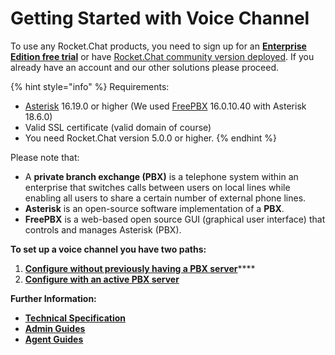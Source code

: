 # Getting Started with Voice Channel

To use any Rocket.Chat products, you need to sign up for an [**Enterprise Edition free trial**](https://docs.rocket.chat/guides/enterprise-edition-trial) or have [Rocket.Chat community version deployed](https://docs.rocket.chat/quick-start/deploying-rocket.chat). If you already have an account and our other solutions please proceed.

{% hint style="info" %}
Requirements:

* [Asterisk](https://www.asterisk.org/) 16.19.0 or higher (We used [FreePBX](https://www.freepbx.org/) 16.0.10.40 with Asterisk 18.6.0)
* Valid SSL certificate (valid domain of course)
* You need Rocket.Chat version 5.0.0 or higher.&#x20;
{% endhint %}

Please note that:

* A **private branch exchange (PBX)**  is a telephone system within an enterprise that switches calls between users on local lines while enabling all users to share a certain number of external phone lines.&#x20;
* **Asterisk** is an open-source software implementation of a **PBX**.&#x20;
* **FreePBX** is a web-based open source GUI (graphical user interface) that controls and manages Asterisk (PBX).

**To set up a voice channel you have two paths:**

1. [**Configure without previously having a PBX server**](configure-without-previously-having-a-pbx-server/)****
2. ****[**Configure with an active PBX server**](<configure with an active PBX server.md>)****



**Further Information:**

* ****[**Technical Specification**](https://docs.rocket.chat/guides/rocket.chat-call-center/getting-started-with-call-center/Call%20Center%20Technical%20Specification)****
* ****[**Admin Guides**](https://docs.rocket.chat/guides/rocket.chat-voice-channel/voice-channel-admin-guides)****
* ****[**Agent Guides**](https://docs.rocket.chat/guides/rocket.chat-voice-channel/voice-channel-agent-guides)****
